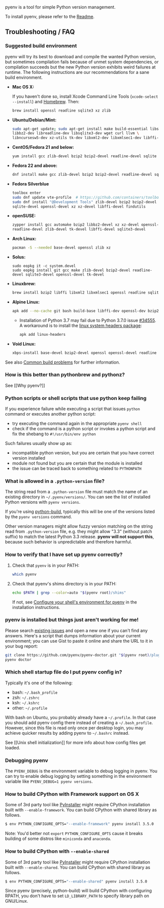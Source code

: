 pyenv is a tool for simple Python version management.

To install pyenv, please refer to the [Readme](https://github.com/pyenv/pyenv/).

## Troubleshooting / FAQ

### Suggested build environment

pyenv will try its best to download and compile the wanted Python version,
but sometimes compilation fails because of unmet system dependencies, or
compilation succeeds but the new Python version exhibits weird failures at
runtime. The following instructions are our recommendations for a sane build
environment.

* **Mac OS X:**

    If you haven't done so, install Xcode Command Line Tools
    (`xcode-select --install`) and [Homebrew](http://brew.sh/). Then:

    ```sh
    brew install openssl readline sqlite3 xz zlib
    ```

* **Ubuntu/Debian/Mint:**

    ```sh
    sudo apt-get update; sudo apt-get install make build-essential libssl-dev zlib1g-dev \
    libbz2-dev libreadline-dev libsqlite3-dev wget curl llvm \
    libncursesw5-dev xz-utils tk-dev libxml2-dev libxmlsec1-dev libffi-dev liblzma-dev
    ```

* **CentOS/Fedora 21 and below:**

    ```sh
    yum install gcc zlib-devel bzip2 bzip2-devel readline-devel sqlite sqlite-devel openssl-devel tk-devel libffi-devel xz-devel
    ```

* **Fedora 22 and above:**

    ```sh
    dnf install make gcc zlib-devel bzip2 bzip2-devel readline-devel sqlite sqlite-devel openssl-devel tk-devel libffi-devel xz-devel
    ```

*  **Fedora Silverblue**

    ```sh
    toolbox enter
    sudo dnf update vte-profile  # https://github.com/containers/toolbox/issues/390
    sudo dnf install "@Development Tools" zlib-devel bzip2 bzip2-devel readline-devel sqlite \
    sqlite-devel openssl-devel xz xz-devel libffi-devel findutils
    ```

* **openSUSE:**

    ```sh
    zypper install gcc automake bzip2 libbz2-devel xz xz-devel openssl-devel ncurses-devel \
    readline-devel zlib-devel tk-devel libffi-devel sqlite3-devel
    ```

* **Arch Linux:**

    ```sh
    pacman -S --needed base-devel openssl zlib xz
    ```

* **Solus:**

    ```
    sudo eopkg it -c system.devel
    sudo eopkg install git gcc make zlib-devel bzip2-devel readline-devel sqlite3-devel openssl-devel tk-devel
    ```

* **Linuxbrew:**

    ```sh
    brew install bzip2 libffi libxml2 libxmlsec1 openssl readline sqlite xz zlib
    ```

* **Alpine Linux:**

    ```sh 
    apk add --no-cache git bash build-base libffi-dev openssl-dev bzip2-dev zlib-dev readline-dev sqlite-dev 
    ```

    * Installation of Python 3.7 may fail due to Python 3.7.0 issue [#34555](https://bugs.python.org/issue34555). A workaround is to install the [linux system headers package](https://pkgs.alpinelinux.org/packages?name=linux-headers&branch=edge):

        ```sh
        apk add linux-headers 
        ```

* **Void Linux:**

    ```sh
    xbps-install base-devel bzip2-devel openssl openssl-devel readline readline-devel sqlite-devel xz zlib zlib-devel
    ```


See also [Common build problems](https://github.com/pyenv/pyenv/wiki/Common-build-problems) for further information.


### How is this better than pythonbrew and pythonz?

See [[Why pyenv?]]


### Python scripts or shell scripts that use python keep failing

If you experience failure while executing a script that issues `python` command or executes another python script:
 - try executing the command again in the appropriate `pyenv shell`
 - check if the command is a python script or invokes a python script and fix the shebang to `#!/usr/bin/env python`
 
Such failures usually show up as:
  - incompatible python version, but you are certain that you have correct version installed
  - module not found but you are certain that the module is installed
  - the issue can be traced back to something related to `PYTHONPATH`


### What is allowed in a `.python-version` file?

The string read from a `.python-version` file must match the name of an existing
directory in `~/.pyenv/versions/`. You can see the list of installed Python
versions with `pyenv versions`.

If you're using [python-build](https://github.com/pyenv/pyenv/blob/master/plugins/python-build), typically this will be one of the versions listed by the `pyenv versions` command.

Other version managers might allow fuzzy version matching on the string read
from `.python-version` file, e.g. they might allow "3.3" (without patch suffix)
to match the latest Python 3.3 release. **pyenv will not support this**, because
such behavior is unpredictable and therefore harmful.

[python-build]: ../../tree/master/plugins/python-build


### How to verify that I have set up pyenv correctly?

1.  Check that `pyenv` is in your PATH:

    ```sh
    which pyenv
    ```

2.  Check that pyenv's shims directory is in your PATH:

    ```sh
    echo $PATH | grep --color=auto "$(pyenv root)/shims"
    ```

    If not, see [Configure your shell's environment for pyenv] in the installation instructions.

[Configure your shell's environment for pyenv]: ../#basic-github-checkout


### pyenv is installed but things just aren't working for me!

Please search [existing issues][issues] and open a new one if you can't find any answers. Here's a script that dumps information about your current environment; you can use Gist to paste it online and share the URL to it in your bug report:

```sh
git clone https://github.com/pyenv/pyenv-doctor.git "$(pyenv root)/plugins/pyenv-doctor"
pyenv doctor
```

[issues]: https://github.com/pyenv/pyenv/issues
[Gist]: https://gist.github.com/


### Which shell startup file do I put pyenv config in?

Typically it's one of the following:

* bash: `~/.bash_profile`
* zsh: `~/.zshrc`
* ksh: `~/.kshrc`
* other: `~/.profile`

With bash on Ubuntu, you probably already have a `~/.profile`. In that case you
should add pyenv config there instead of creating a `~/.bash_profile`. However,
since this file is read only once per desktop login, you may achieve quicker
results by adding pyenv to `~/.bashrc` instead.

See [[Unix shell initialization]] for more info about how config files get
loaded.


### Debugging pyenv

The `PYENV_DEBUG` is the environment variable to debug logging in pyenv. You can try to enable debug logging by setting something in the environment variable like `PYENV_DEBUG=1 pyenv versions`.


### How to build CPython with Framework support on OS X

Some of 3rd party tool like [PyInstaller](https://github.com/pyinstaller/pyinstaller) might require CPython installation built with `--enable-framework`. You can build CPython with shared library as follows.

```sh
$ env PYTHON_CONFIGURE_OPTS="--enable-framework" pyenv install 3.5.0
```

Note: You'd better not `export` `PYTHON_CONFIGURE_OPTS` cause it breaks building of some distros like `miniconda` and `anaconda`.


### How to build CPython with `--enable-shared`

Some of 3rd party tool like [PyInstaller](https://github.com/pyinstaller/pyinstaller) might require CPython installation built with `--enable-shared`. You can build CPython with shared library as follows.

```sh
$ env PYTHON_CONFIGURE_OPTS="--enable-shared" pyenv install 3.5.0
```

Since pyenv (precisely, python-build) will build CPython with configuring RPATH, you don't have to set `LD_LIBRARY_PATH` to specify library path on GNU/Linux.